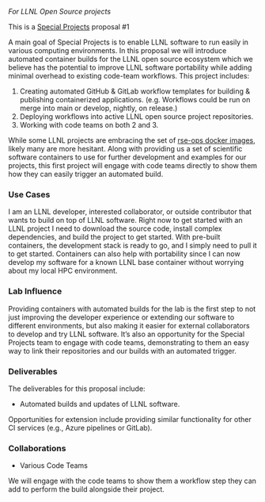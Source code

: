 _For LLNL Open Source projects_

This is a [Special Projects](https://docs.google.com/document/d/1XCiU_pPe-LwDUUjzEafKc5aWIX04svZH2pH8M-HEIYI/edit#) proposal #1

A main goal of Special Projects is to enable LLNL software to run easily in various computing environments. In this proposal we will introduce automated container builds for the LLNL open source ecosystem which we believe has the potential to improve LLNL software portability while adding minimal overhead to existing code-team workflows. This project includes:
1. Creating automated GitHub & GitLab workflow templates for building & publishing containerized applications. (e.g. Workflows could be run on merge into main or develop, nightly, on release.)
2. Deploying workflows into active LLNL open source project repositories.
3. Working with code teams on both 2 and 3.

While some LLNL projects are embracing the set of [rse-ops docker images](https://rse-ops.github.io/docker-images), likely many are more hesitant. Along with providing us a set of scientific software containers to use for further development and examples for our projects, this first project will engage with code teams directly to show them how they can easily trigger an automated build.

### Use Cases

I am an LLNL developer, interested collaborator, or outside contributor that wants to build on top of LLNL software. Right now to get started with an LLNL project I need to download the source code, install complex dependencies, and build the project to get started. With pre-built containers, the development stack is ready to go, and I simply need to pull it to get started. Containers can also help with portability since I can now develop my software for a known LLNL base container without worrying about my local HPC environment.


### Lab Influence

Providing containers with automated builds for the lab is the first step to not just improving the developer experience or extending our software to different environments, but also making it easier for external collaborators to develop and try LLNL software. It’s also an opportunity for the Special Projects team to engage with code teams, demonstrating to them an easy way to link their repositories and our builds with an automated trigger. 


### Deliverables

The deliverables for this proposal include:

* Automated builds and updates of LLNL software.

Opportunities for extension include providing similar functionality for other CI services (e.g., Azure pipelines or GitLab).


### Collaborations

* Various Code Teams

We will engage with the code teams to show them a workflow step they can add to perform the build alongside their project.
